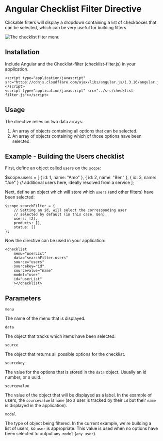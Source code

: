 # Angular Checklist Filter Directive

Clickable filters will display a dropdown containing a list of checkboxes that can be selected, which can be very useful for building filters.

![The checklist filter menu](https://raw.githubusercontent.com/drawmyattention/angular-checklist-filter/master/screenshot.png "The checklist filter menu")

## Installation

Include Angular and the Checklist-filter (checklist-filter.js) in your application.

    <script type="application/javascript" src="https://cdnjs.cloudflare.com/ajax/libs/angular.js/1.3.16/angular.js"></script>
    <script type="application/javascript" src="../src/checklist-filter.js"></script>
    
## Usage

The directive relies on two data arrays.

1) An array of objects containing all options that can be selected.
2) An array of objects containing which of those options have been selected.

## Example - Building the Users checklist

First, define an object called ```users``` on the ```scope```:

   $scope.users = [
       {
           id: 1,
           name: "Amo"
       },
       {
           id: 2,
           name: "Ben"
       },
       {
           id: 3,
           name: "Joe"
       }
       // additional users here, ideally resolved from a service
   ];

Next, define an object which will store which ```users``` (and other filters) have been selected:

    $scope.searchFilter = {
        // Setting an id, will select the corresponding user 
        // selected by default (in this case, Ben).
        users: [2], 
        products: [],
        status: []
    };

Now the directive can be used in your application:

    <checklist
        menu="userList"
        data="searchFilter.users"
        source="users"
        sourcekey="id"
        sourcevalue="name"
        model="user"
        id="userList"
        ></checklist>
        
## Parameters

    menu
    
The name of the menu that is displayed. 

    data
    
The object that tracks which items have been selected.

    source
    
The object that returns all possible options for the checklist.

    sourcekey

The value for the options that is stored in the ```data``` object. Usually an id number, or a uuid.

    sourcevalue
    
The value of the object that will be displayed as a label. In the example of users, the ```sourcevalue``` is
```name``` (so a user is tracked by their ```id``` but their ```name``` is displayed in the application).

    model

The type of object being filtered. In the current example, we're building a list of users, so ```user``` 
is appropriate. This value is used when no options have been selected to output ```any model``` (```any user```).